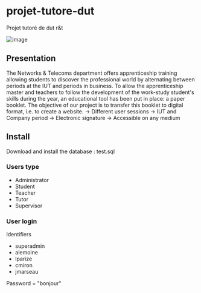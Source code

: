 # projet-tutore-dut
Projet tutoré de dut r&amp;t

![image](https://user-images.githubusercontent.com/89070098/156653913-e9a4fd37-b882-4727-80bf-2a5de24b63a1.png)

## Presentation
The Networks & Telecoms department offers apprenticeship training allowing students to discover the professional world by alternating between periods at the IUT and periods in business. To allow the apprenticeship master and teachers to follow the development of the work-study student's skills during the year, an educational tool has been put in place: a paper booklet.
The objective of our project is to transfer this booklet to digital format, i.e. to create a website.
→ Different user sessions
→ IUT and Company period
→ Electronic signature
→ Accessible on any medium

## Install
Download and install the database : test.sql

### Users type
- Administrator
- Student
- Teacher
- Tutor
- Supervisor

### User login
Identifiers
- superadmin
- alemoine
- lparize
- cmiron
- jmarseau

Password = "bonjour"
